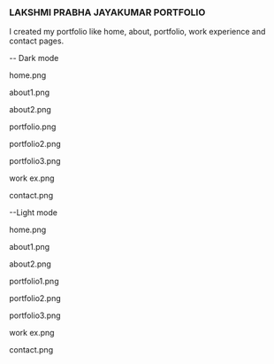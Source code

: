 ### LAKSHMI PRABHA JAYAKUMAR PORTFOLIO

 I created my portfolio like home, about, portfolio, work experience and contact pages.

-- Dark mode

home.png


about1.png


about2.png


portfolio.png


portfolio2.png


portfolio3.png


work ex.png


contact.png

--Light mode

home.png


about1.png


about2.png


portfolio1.png


portfolio2.png


portfolio3.png


work ex.png


contact.png
